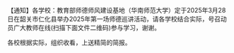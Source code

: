 <p>【通知】各学校：教育部师德师风建设基地（华南师范大学）定于2025年3月28日在韶关市仁化县举办2025年第一场师德巡讲活动，请各学校结合实际，号召动员广大教师在线(扫描下面文件二维码)参与学习，谢谢。
</p><p>各校根据实际，组织收看，上送精简的简报。</p>